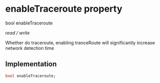 


# enableTraceroute property







bool enableTraceroute
  
_<span class="feature">read / write</span>_



<p>Whether do traceroute, enabling tranceRoute will significantly increase network detection time</p>



## Implementation

```dart
bool enableTraceroute;
```







